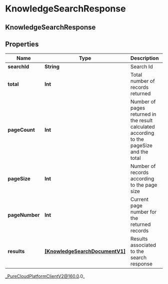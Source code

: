 # KnowledgeSearchResponse

## KnowledgeSearchResponse

## Properties

|Name | Type | Description | Notes|
|------------ | ------------- | ------------- | -------------|
| **searchId** | **String** | Search Id | [optional] |
| **total** | **Int** | Total number of records returned | [optional] |
| **pageCount** | **Int** | Number of pages returned in the result calculated according to the pageSize and the total | [optional] |
| **pageSize** | **Int** | Number of records according to the page size | [optional] |
| **pageNumber** | **Int** | Current page number for the returned records | [optional] |
| **results** | [**[KnowledgeSearchDocumentV1]**](KnowledgeSearchDocumentV1) | Results associated to the search response | [optional] |



_PureCloudPlatformClientV2@160.0.0_
